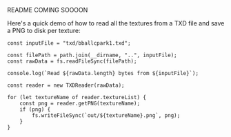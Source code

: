 README COMING SOOOON

Here's a quick demo of how to read all the textures from a TXD file and save a PNG to disk per texture:

```
const inputFile = "txd/bballcpark1.txd";

const filePath = path.join(__dirname, "..", inputFile);
const rawData = fs.readFileSync(filePath);

console.log(`Read ${rawData.length} bytes from ${inputFile}`);

const reader = new TXDReader(rawData);

for (let textureName of reader.textureList) {
	const png = reader.getPNG(textureName);
	if (png) {
		fs.writeFileSync(`out/${textureName}.png`, png);
	}
}
```
